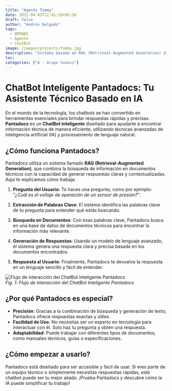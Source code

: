 ```yaml
---
title: "Agente Tommy"
date: 2021-04-03T22:41:10+05:30
draft: false
author: "Andrés Delgado"
tags:
  - OPENAI
  - Agente
  - ChatBot
image: /images/projects/tommy.jpg
description: "Sistema basado en RAG (Retrieval-Augmented Generation) diseñado para y generar información precisa a partir de documentos técnicos. Combina la potencia de la recuperación de datos con modelos de lenguaje avanzados para ofrecer respuestas rápidas y contextualizadas."
toc:
categories: ["A - Grupo Susess"]
---
```


# ChatBot Inteligente Pantadocs: Tu Asistente Técnico Basado en IA

En el mundo de la tecnología, los chatbots se han convertido en herramientas esenciales para brindar respuestas rápidas y precisas. **Pantadocs** es un **ChatBot inteligente** diseñado para ayudarte a encontrar información técnica de manera eficiente, utilizando técnicas avanzadas de inteligencia artificial (IA) y procesamiento de lenguaje natural.

## ¿Cómo funciona Pantadocs?

Pantadocs utiliza un sistema llamado **RAG (Retrieval-Augmented Generation)**, que combina la búsqueda de información en documentos técnicos con la capacidad de generar respuestas claras y contextualizadas. Aquí te explicamos cómo trabaja:

1. **Pregunta del Usuario**: Tú haces una pregunta, como por ejemplo: _"¿Cuál es el voltaje de operación de un sensor de presión?"_.

2. **Extracción de Palabras Clave**: El sistema identifica las palabras clave de tu pregunta para entender qué estás buscando.

3. **Búsqueda en Documentos**: Con esas palabras clave, Pantadocs busca en una base de datos de documentos técnicos para encontrar la información más relevante.

4. **Generación de Respuestas**: Usando un modelo de lenguaje avanzado, el sistema genera una respuesta clara y precisa basada en los documentos encontrados.

5. **Respuesta al Usuario**: Finalmente, Pantadocs te devuelve la respuesta en un lenguaje sencillo y fácil de entender.

![Flujo de interacción del ChatBot Inteligente Pantadocs](/images/projects/flujo.png)  
_Fig. 1: Flujo de interacción del ChatBot Inteligente Pantadocs_

## ¿Por qué Pantadocs es especial?

- **Precisión**: Gracias a la combinación de búsqueda y generación de texto, Pantadocs ofrece respuestas exactas y útiles.
- **Facilidad de Uso**: No necesitas ser un experto en tecnología para interactuar con él. Solo haz tu pregunta y obtén una respuesta.
- **Adaptabilidad**: Puede trabajar con diferentes tipos de documentos, como manuales técnicos, guías o especificaciones.

## ¿Cómo empezar a usarlo?

Pantadocs está diseñado para ser accesible y fácil de usar. Si eres parte de un equipo técnico o simplemente necesitas respuestas rápidas, este chatbot puede ser tu mejor aliado. ¡Prueba Pantadocs y descubre cómo la IA puede simplificar tu trabajo!

